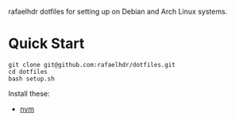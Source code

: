 rafaelhdr dotfiles for setting up on Debian and Arch Linux systems.

# Quick Start

```
git clone git@github.com:rafaelhdr/dotfiles.git
cd dotfiles
bash setup.sh
```

Install these:

* [nvm](https://aur.archlinux.org/packages/nvm)
